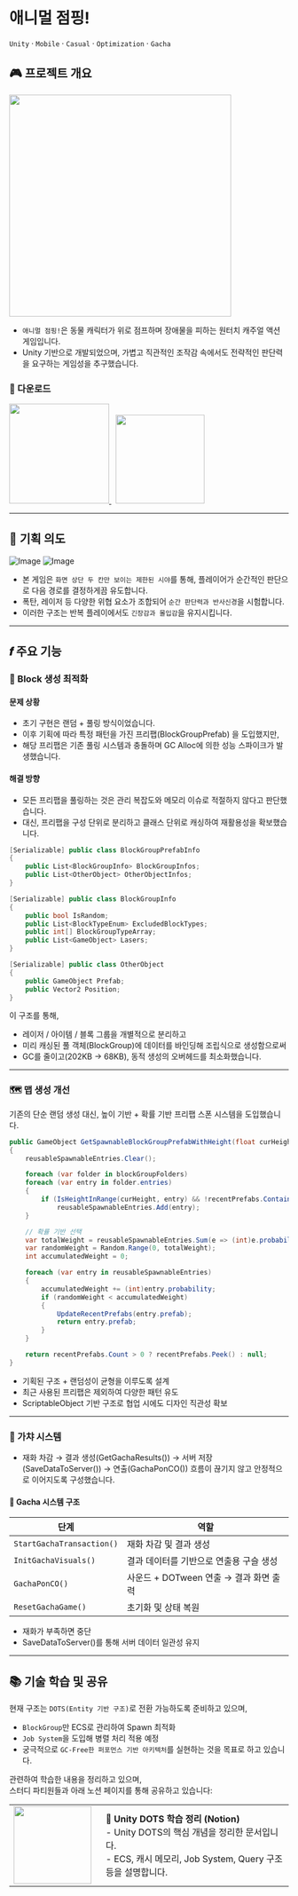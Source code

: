 # 애니멀 점핑!
`Unity` · `Mobile` · `Casual` · `Optimization` · `Gacha`

## 🎮 프로젝트 개요
<p align="left">
  <img src="https://github.com/user-attachments/assets/c2c46ec6-770c-46db-8af2-b604e30742c5" width="400"/>
</p>

- `애니멀 점핑!`은 동물 캐릭터가 위로 점프하며 장애물을 피하는 원터치 캐주얼 액션 게임입니다.
- Unity 기반으로 개발되었으며, 가볍고 직관적인 조작감 속에서도 전략적인 판단력을 요구하는 게임성을 추구했습니다.

### 📲 다운로드

<a href="https://play.google.com/store/apps/details?id=com.Badarang.AnimalJumping&hl=ko" target="_blank">
  <img src="https://upload.wikimedia.org/wikipedia/commons/7/78/Google_Play_Store_badge_EN.svg" width="180"/>
</a>
&nbsp;
<a href="https://apps.apple.com/kr/app/%EC%95%A0%EB%8B%88%EB%A9%80-%EC%A0%90%ED%95%91/id6590631455" target="_blank">
  <img src="https://developer.apple.com/assets/elements/badges/download-on-the-app-store.svg" width="160"/>
</a>

---

## 🎯 기획 의도
![Image](https://github.com/user-attachments/assets/5499b8a0-d951-4051-a9af-dabfb6edaf56)
![Image](https://github.com/user-attachments/assets/9eaca73c-c6c9-42db-82bd-f26fc5f4c062)

- 본 게임은 `화면 상단 두 칸만 보이는 제한된 시야`를 통해, 플레이어가 순간적인 판단으로 다음 경로를 결정하게끔 유도합니다.
- 폭탄, 레이저 등 다양한 위협 요소가 조합되어 `순간 판단력과 반사신경`을 시험합니다.  
- 이러한 구조는 반복 플레이에서도 `긴장감과 몰입감`을 유지시킵니다.

---

## 𝒇 주요 기능

### 🧱 Block 생성 최적화

#### 문제 상황
- 초기 구현은 랜덤 + 풀링 방식이었습니다.
- 이후 기획에 따라 특정 패턴을 가진 프리팹(BlockGroupPrefab) 을 도입했지만,
- 해당 프리팹은 기존 풀링 시스템과 충돌하며 GC Alloc에 의한 성능 스파이크가 발생했습니다.
#### 해결 방향
- 모든 프리팹을 풀링하는 것은 관리 복잡도와 메모리 이슈로 적절하지 않다고 판단했습니다.
- 대신, 프리팹을 구성 단위로 분리하고 클래스 단위로 캐싱하여 재활용성을 확보했습니다.
```csharp
[Serializable] public class BlockGroupPrefabInfo
{
    public List<BlockGroupInfo> BlockGroupInfos;
    public List<OtherObject> OtherObjectInfos;
}

[Serializable] public class BlockGroupInfo
{
    public bool IsRandom;
    public List<BlockTypeEnum> ExcludedBlockTypes;
    public int[] BlockGroupTypeArray;
    public List<GameObject> Lasers;
}

[Serializable] public class OtherObject
{
    public GameObject Prefab;
    public Vector2 Position;
}
```

이 구조를 통해,

- 레이저 / 아이템 / 블록 그룹을 개별적으로 분리하고
- 미리 캐싱된 풀 객체(BlockGroup)에 데이터를 바인딩해 조립식으로 생성함으로써
- GC를 줄이고(202KB → 68KB), 동적 생성의 오버헤드를 최소화했습니다.

---

### 🗺️ 맵 생성 개선
기존의 단순 랜덤 생성 대신, 높이 기반 + 확률 기반 프리팹 스폰 시스템을 도입했습니다.
```csharp
public GameObject GetSpawnableBlockGroupPrefabWithHeight(float curHeight)
{
    reusableSpawnableEntries.Clear();

    foreach (var folder in blockGroupFolders)
    foreach (var entry in folder.entries)
    {
        if (IsHeightInRange(curHeight, entry) && !recentPrefabs.Contains(entry.prefab))
            reusableSpawnableEntries.Add(entry);
    }

    // 확률 기반 선택
    var totalWeight = reusableSpawnableEntries.Sum(e => (int)e.probability);
    var randomWeight = Random.Range(0, totalWeight);
    int accumulatedWeight = 0;

    foreach (var entry in reusableSpawnableEntries)
    {
        accumulatedWeight += (int)entry.probability;
        if (randomWeight < accumulatedWeight)
        {
            UpdateRecentPrefabs(entry.prefab);
            return entry.prefab;
        }
    }

    return recentPrefabs.Count > 0 ? recentPrefabs.Peek() : null;
}
```
- 기획된 구조 + 랜덤성이 균형을 이루도록 설계
- 최근 사용된 프리팹은 제외하여 다양한 패턴 유도
- ScriptableObject 기반 구조로 협업 시에도 디자인 직관성 확보

---

### 💎 가챠 시스템
- 재화 차감 → 결과 생성(GetGachaResults()) → 서버 저장(SaveDataToServer()) → 연출(GachaPonCO()) 흐름이 끊기지 않고 안정적으로 이어지도록 구성했습니다.

#### 🎲 Gacha 시스템 구조

| 단계 | 역할 |
|------|------|
| `StartGachaTransaction()` | 재화 차감 및 결과 생성 |
| `InitGachaVisuals()` | 결과 데이터를 기반으로 연출용 구슬 생성 |
| `GachaPonCO()` | 사운드 + DOTween 연출 → 결과 화면 출력 |
| `ResetGachaGame()` | 초기화 및 상태 복원 |

- 재화가 부족하면 중단
- SaveDataToServer()를 통해 서버 데이터 일관성 유지

---

## 📚 기술 학습 및 공유

현재 구조는 `DOTS(Entity 기반 구조)`로 전환 가능하도록 준비하고 있으며,  
- `BlockGroup`만 ECS로 관리하여 Spawn 최적화  
- `Job System`을 도입해 병렬 처리 적용 예정  
- 궁극적으로 `GC-Free한 퍼포먼스 기반 아키텍처`를 실현하는 것을 목표로 하고 있습니다.

관련하여 학습한 내용을 정리하고 있으며,  
스터디 파티원들과 아래 노션 페이지를 통해 공유하고 있습니다:

<a href="https://badarang.notion.site/Unity-DOTS-1d94124737e3802fbc9fe48d730a6280?pvs=74" target="_blank" style="text-decoration: none; color: inherit;">
  <table>
    <tr>
      <td width="150">
        <img src="https://github.com/user-attachments/assets/ae43c57b-c16c-41b3-a13c-d9f0b9933f29" width="140">
      </td>
      <td valign="middle">
        <strong>🔗 Unity DOTS 학습 정리 (Notion)</strong><br>
        - Unity DOTS의 핵심 개념을 정리한 문서입니다.<br>
        - ECS, 캐시 메모리, Job System, Query 구조 등을 설명합니다.
      </td>
    </tr>
  </table>
</a>

